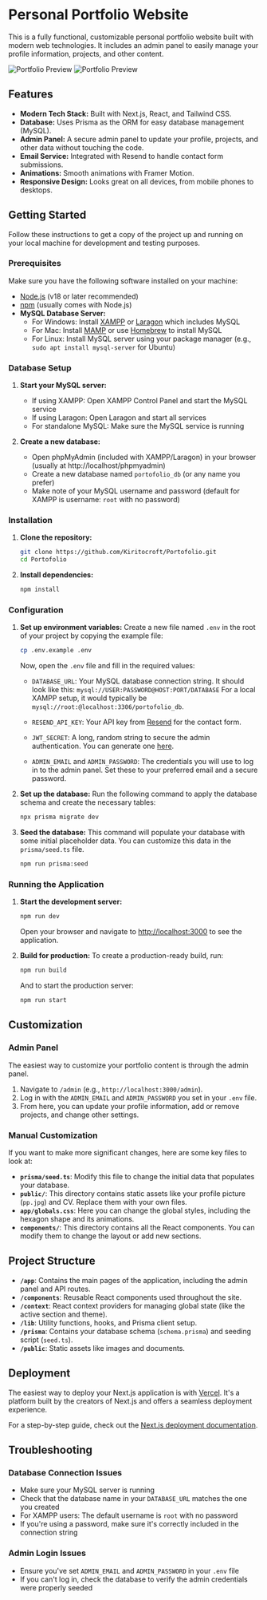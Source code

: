 # Personal Portfolio Website

This is a fully functional, customizable personal portfolio website built with modern web technologies. It includes an admin panel to easily manage your profile information, projects, and other content.

![Portfolio Preview](https://i.imgur.com/IHmtXN7.png)
![Portfolio Preview](https://i.imgur.com/KEMBuTw.png)

## Features

- **Modern Tech Stack:** Built with Next.js, React, and Tailwind CSS.
- **Database:** Uses Prisma as the ORM for easy database management (MySQL).
- **Admin Panel:** A secure admin panel to update your profile, projects, and other data without touching the code.
- **Email Service:** Integrated with Resend to handle contact form submissions.
- **Animations:** Smooth animations with Framer Motion.
- **Responsive Design:** Looks great on all devices, from mobile phones to desktops.

## Getting Started

Follow these instructions to get a copy of the project up and running on your local machine for development and testing purposes.

### Prerequisites

Make sure you have the following software installed on your machine:

- [Node.js](https://nodejs.org/en/download/) (v18 or later recommended)
- [npm](https://www.npmjs.com/get-npm) (usually comes with Node.js)
- **MySQL Database Server:**
  - For Windows: Install [XAMPP](https://www.apachefriends.org/download.html) or [Laragon](https://laragon.org/download/index.html) which includes MySQL
  - For Mac: Install [MAMP](https://www.mamp.info/en/downloads/) or use [Homebrew](https://brew.sh/) to install MySQL
  - For Linux: Install MySQL server using your package manager (e.g., `sudo apt install mysql-server` for Ubuntu)

### Database Setup

1. **Start your MySQL server:**
   - If using XAMPP: Open XAMPP Control Panel and start the MySQL service
   - If using Laragon: Open Laragon and start all services
   - For standalone MySQL: Make sure the MySQL service is running

2. **Create a new database:**
   - Open phpMyAdmin (included with XAMPP/Laragon) in your browser (usually at http://localhost/phpmyadmin)
   - Create a new database named `portofolio_db` (or any name you prefer)
   - Make note of your MySQL username and password (default for XAMPP is username: `root` with no password)

### Installation

1.  **Clone the repository:**
    ```bash
    git clone https://github.com/Kiritocroft/Portofolio.git
    cd Portofolio
    ```

2.  **Install dependencies:**
    ```bash
    npm install
    ```

### Configuration

1.  **Set up environment variables:**
    Create a new file named `.env` in the root of your project by copying the example file:
    ```bash
    cp .env.example .env
    ```
    Now, open the `.env` file and fill in the required values:

    - `DATABASE_URL`: Your MySQL database connection string. It should look like this:
      `mysql://USER:PASSWORD@HOST:PORT/DATABASE`
      For a local XAMPP setup, it would typically be `mysql://root:@localhost:3306/portofolio_db`.

    - `RESEND_API_KEY`: Your API key from [Resend](https://resend.com/) for the contact form.

    - `JWT_SECRET`: A long, random string to secure the admin authentication. You can generate one [here](https://generate-secret.now.sh/32).

    - `ADMIN_EMAIL` and `ADMIN_PASSWORD`: The credentials you will use to log in to the admin panel. Set these to your preferred email and a secure password.

2.  **Set up the database:**
    Run the following command to apply the database schema and create the necessary tables:
    ```bash
    npx prisma migrate dev
    ```

3.  **Seed the database:**
    This command will populate your database with some initial placeholder data. You can customize this data in the `prisma/seed.ts` file.
    ```bash
    npm run prisma:seed
    ```

### Running the Application

1.  **Start the development server:**
    ```bash
    npm run dev
    ```
    Open your browser and navigate to [http://localhost:3000](http://localhost:3000) to see the application.

2.  **Build for production:**
    To create a production-ready build, run:
    ```bash
    npm run build
    ```
    And to start the production server:
    ```bash
    npm run start
    ```

## Customization

### Admin Panel

The easiest way to customize your portfolio content is through the admin panel.

1.  Navigate to `/admin` (e.g., `http://localhost:3000/admin`).
2.  Log in with the `ADMIN_EMAIL` and `ADMIN_PASSWORD` you set in your `.env` file.
3.  From here, you can update your profile information, add or remove projects, and change other settings.

### Manual Customization

If you want to make more significant changes, here are some key files to look at:

- **`prisma/seed.ts`**: Modify this file to change the initial data that populates your database.
- **`public/`**: This directory contains static assets like your profile picture (`pp.jpg`) and CV. Replace them with your own files.
- **`app/globals.css`**: Here you can change the global styles, including the hexagon shape and its animations.
- **`components/`**: This directory contains all the React components. You can modify them to change the layout or add new sections.

## Project Structure

- **`/app`**: Contains the main pages of the application, including the admin panel and API routes.
- **`/components`**: Reusable React components used throughout the site.
- **`/context`**: React context providers for managing global state (like the active section and theme).
- **`/lib`**: Utility functions, hooks, and Prisma client setup.
- **`/prisma`**: Contains your database schema (`schema.prisma`) and seeding script (`seed.ts`).
- **`/public`**: Static assets like images and documents.

## Deployment

The easiest way to deploy your Next.js application is with [Vercel](https://vercel.com/). It's a platform built by the creators of Next.js and offers a seamless deployment experience.

For a step-by-step guide, check out the [Next.js deployment documentation](https://nextjs.org/docs/deployment).

## Troubleshooting

### Database Connection Issues
- Make sure your MySQL server is running
- Check that the database name in your `DATABASE_URL` matches the one you created
- For XAMPP users: The default username is `root` with no password
- If you're using a password, make sure it's correctly included in the connection string

### Admin Login Issues
- Ensure you've set `ADMIN_EMAIL` and `ADMIN_PASSWORD` in your `.env` file
- If you can't log in, check the database to verify the admin credentials were properly seeded